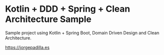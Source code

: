 # Kotlin + DDD + Spring + Clean Architecture Sample

Sample project using Kotlin + Spring Boot, Domain Driven Design and Clean Architecture.


https://jorgepadilla.es